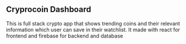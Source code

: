 ## Cryprocoin Dashboard
This is full stack crypto app that shows trending coins and their relevant information which user can save in their watchlist.
It made with react for frontend and firebase for backend and database
